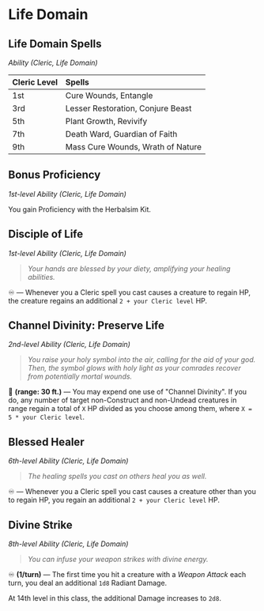 # Life Domain

## Life Domain Spells
*Ability (Cleric, Life Domain)*

| Cleric Level | Spells                            |
| :----------- | :-------------------------------- |
| 1st          | Cure Wounds, Entangle             |
| 3rd          | Lesser Restoration, Conjure Beast |
| 5th          | Plant Growth, Revivify            |
| 7th          | Death Ward, Guardian of Faith     |
| 9th          | Mass Cure Wounds, Wrath of Nature |

## Bonus Proficiency
*1st-level Ability (Cleric, Life Domain)*

You gain Proficiency with the Herbalsim Kit.

## Disciple of Life
*1st-level Ability (Cleric, Life Domain)*

> *Your hands are blessed by your diety, amplifying your healing abilities.*

♾️ — Whenever you a Cleric spell you cast causes a creature to regain HP, the creature regains an additional `2 + your Cleric level` HP.

## Channel Divinity: Preserve Life
*2nd-level Ability (Cleric, Life Domain)*

> *You raise your holy symbol into the air, calling for the aid of your god. Then, the symbol glows with holy light as your comrades recover from potentially mortal wounds.*

🔷 **(range: 30 ft.)** — You may expend one use of "Channel Divinity". If you do, any number of target non-Construct and non-Undead creatures in range regain a total of `X` HP divided as you choose among them, where `X = 5 * your Cleric level`.

## Blessed Healer
*6th-level Ability (Cleric, Life Domain)*

> *The healing spells you cast on others heal you as well.*

♾️ — Whenever you a Cleric spell you cast causes a creature other than you to regain HP, you regain an additional `2 + your Cleric level` HP.

## Divine Strike
*8th-level Ability (Cleric, Life Domain)*

> *You can infuse your weapon strikes with divine energy.*

♾️ **(1/turn)** — The first time you hit a creature with a *Weapon Attack* each turn, you deal an additional `1d8` Radiant Damage.

At 14th level in this class, the additional Damage increases to `2d8`.

<!--
## Supreme Healing
*17th-level Ability (Cleric, Life Domain)*

Starting at 17th level, when you would normally roll one or more dice to restore hit points with a spell, you instead use the highest number possible for each die. For example, instead of restoring 2d6 hit points to a creature, you restore 12.
-->
